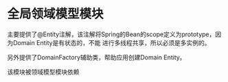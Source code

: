 # 全局领域模型模块

主要提供了@Entity注解，该注解将Spring的Bean的scope定义为prototype，因为Domain Entity是有状态的，不能
进行多线程共享，所以必须是多实例的。

另外提供了DomainFactory辅助类，帮助应用创建Domain Entity。

该模块被领域模型模块依赖
